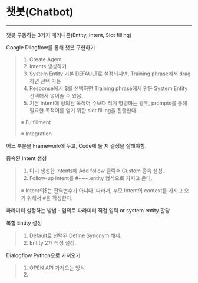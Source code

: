# **챗봇(Chatbot)**

---

챗봇 구동하는 3가지 메커니즘(Entity, Intent, Slot filling)

Google Dilogflow를 통해 챗봇 구현하기

> 1. Create Agent
> 2. Intents 생성하기
> 3. System Entity 기본 DEFAULT로 설정되지만, Training phrase에서 drag하면 선택 가능
> 4. Response에서 $를 선택하면 Training phrase에서 만든 System Entity 선택해서 넣어줄 수 있음.
> 5. 기본  Intent에 정의된 목적어 수보다 적게 명령하는 경우, prompts를 통해 필요한 목적어를 얻기 위한 slot filling을 진행한다.
>
>  ※ Fulfillment 
>
>  ※ Integration

어느 부분을 Framework에 두고, Code에 둘 지 결정을 잘해야함.

종속된 Intent 생성

> 1. 이미 생성한 Intents에 Add follow 클릭후 Custom 종속 생성.
> 2. Follow-up intent를 #~~~.entity 형식으로 가지고 온다.
>
>  ※ Intent의$는 전역변수가 아니다. 따라서, 부모 Intent의 context를 가지고 오기 위해서 #을 작성한다.

파라미터 설정하는 방법 - 임의로 파라미터 직접 입력 or system entity 할당

복합 Entity 설정

> 1. Default로 선택된 Define Synonym 해제.
> 2. Entity 2개 작성 설정.

Dialogflow Python으로 가져오기

> 1. OPEN API 가져오는 방식
> 2. 